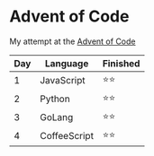 # Advent of Code

My attempt at the [Advent of Code](https://adventofcode.com/)

| Day | Language     | Finished |
| --- | ------------ | -------- |
| 1   | JavaScript   | ⭐⭐     |
| 2   | Python       | ⭐⭐     |
| 3   | GoLang       | ⭐⭐     |
| 4   | CoffeeScript | ⭐⭐     |
